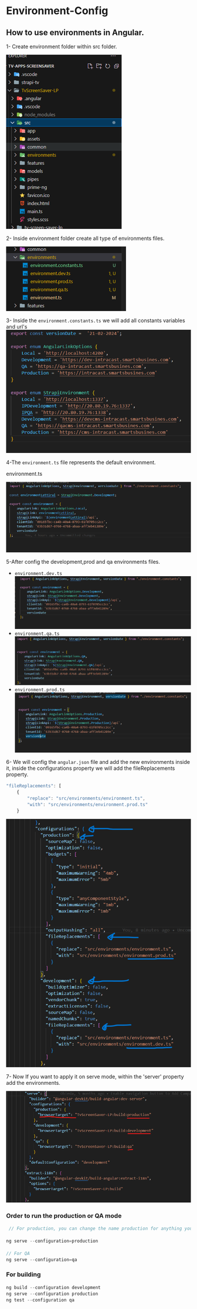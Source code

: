 # Environment-Config

## How to use environments in Angular.

1- Create environment folder within src folder.  

![environment folder within src folder](image.png)  

2- Inside environment folder create all type of environments files.  

![all type of environments files](image-1.png)  

3- Inside the `environment.constants.ts` we will add all constants variables and url's  
![environment.constants.ts](image-2.png) 

4-The `environment.ts` file represents the default environment. 

environment.ts 

![environment.ts](image-8.png)
 

5-After config the development,prod and qa environments files.  
   - `environment.dev.ts`  
    ![environment.dev](image-3.png)  
  -  `environment.qa.ts`  
    ![environment.qa](image-4.png)  
  -  `environment.prod.ts`  
    ![environment.prod](image-5.png)  

6- We will config the `angular.json` file and add the new environments inside it, inside the configurations property 
we will add the fileReplacements property. 

```js
"fileReplacements": [
    {
        "replace": "src/environments/environment.ts",
        "with": "src/environments/environment.prod.ts"
    }
```  
![We will config the `angular.json`](image-6.png)  

7- Now If you want to apply it on serve mode, within the 'server' property add the environments.

![Apply it on serve mode](image-7.png)

### Order to run the production or QA mode
```js
 // For production, you can change the name production for anything you want like prod and the command will be `ng serve --configuration=prod`, keep in mind the angular file very sensitive.

ng serve --configuration=production

// For QA 
ng serve --configuration=qa


```
### For building 
```js
ng build --configuration development
ng serve --configuration production
ng test --configuration qa
```










        